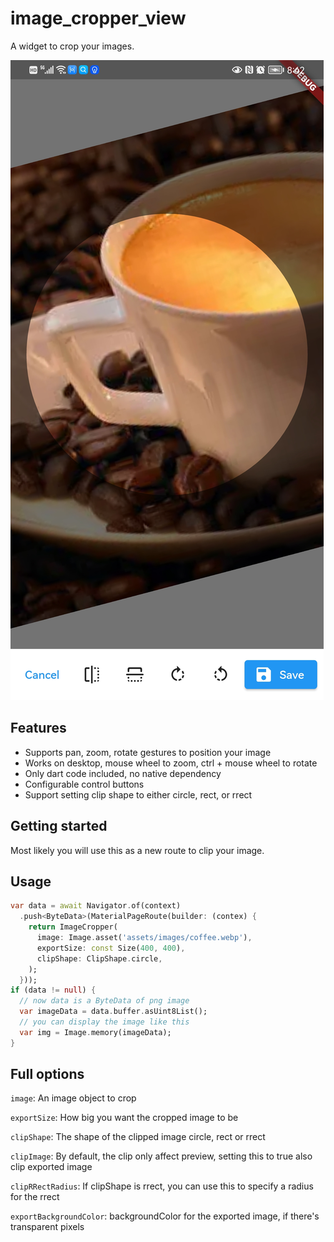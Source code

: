 # image_cropper_view

A widget to crop your images.

![](https://raw.githubusercontent.com/gliheng/image_cropper_view/master/image_cropper_view.jpg)

## Features
- Supports pan, zoom, rotate gestures to position your image
- Works on desktop, mouse wheel to zoom, ctrl + mouse wheel to rotate
- Only dart code included, no native dependency
- Configurable control buttons
- Support setting clip shape to either circle, rect, or rrect


## Getting started

Most likely you will use this as a new route to clip your image.

## Usage

```dart
var data = await Navigator.of(context)
  .push<ByteData>(MaterialPageRoute(builder: (contex) {
    return ImageCropper(
      image: Image.asset('assets/images/coffee.webp'),
      exportSize: const Size(400, 400),
      clipShape: ClipShape.circle,
    );
  }));
if (data != null) {
  // now data is a ByteData of png image
  var imageData = data.buffer.asUint8List();
  // you can display the image like this
  var img = Image.memory(imageData);
}
```

## Full options
`image`: An image object to crop

`exportSize`: How big you want the cropped image to be

`clipShape`: The shape of the clipped image circle, rect or rrect

`clipImage`: By default, the clip only affect preview, setting this to true also clip exported image

`clipRRectRadius`: If clipShape is rrect, you can use this to specify a radius for the rrect

`exportBackgroundColor`: backgroundColor for the exported image, if there's transparent pixels
